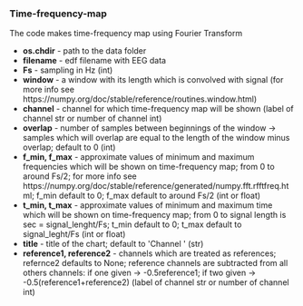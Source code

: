 ### Time-frequency-map

The code makes time-frequency map using Fourier Transform

<ul>
  <li><b>os.chdir</b> - path to the data folder </li>
<li><b>filename</b> - edf filename with EEG data</li>
<li><b>Fs</b> - sampling in Hz (int)</li>
<li><b>window</b> - a window with its length which is convolved with signal (for more info see https://numpy.org/doc/stable/reference/routines.window.html)</li>
<li><b>channel</b> - channel for which time-frequency map will be shown (label of channel str or number of channel int)</li>
<li><b>overlap</b> - number of samples between beginnings of the window -> samples which will overlap are equal to the length of the window minus overlap; default to 0 (int)</li>
<li><b>f_min, f_max</b> - approximate values of minimum and maximum frequencies which will be shown on time-frequency map; from 0 to around Fs/2; for more info see https://numpy.org/doc/stable/reference/generated/numpy.fft.rfftfreq.html; f_min default to 0; f_max default to around Fs/2 (int or float)</li>
<li><b>t_min, t_max</b> - approximate values of minimum and maximum time which will be shown on time-frequency map; from 0 to signal length is sec = signal_lenght/Fs; t_min default to 0; t_max default to signal_leght/Fs (int or float)</li>
<li><b>title</b> - title of the chart; default to 'Channel <channel_number>' (str)</li>
<li><b>reference1, reference2</b> - channels which are treated as references; refernce2 defaults to None; reference channels are subtracted from all others channels: if one given -> -0.5reference1; if two given -> -0.5(reference1+reference2) (label of channel str or number of channel int)</li>
  </ul>
